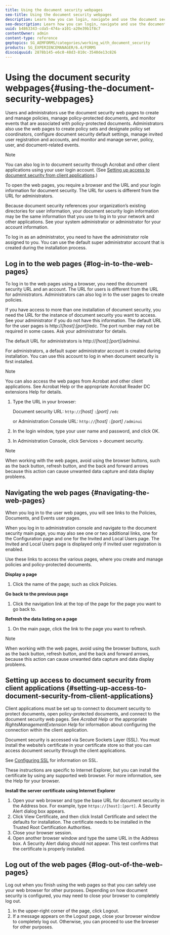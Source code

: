 ```yaml
---
title: Using the document security webpages
seo-title: Using the document security webpages
description: Learn how you can login, navigate and use the document security web pages.
seo-description: Learn how you can login, navigate and use the document security web pages.
uuid: b4863343-cda5-474a-a101-a20e39b1f8c7
contentOwner: admin
content-type: reference
geptopics: SG_AEMFORMS/categories/working_with_document_security
products: SG_EXPERIENCEMANAGER/6.4/FORMS
discoiquuid: 2878b145-e6c0-48d3-810c-3540de13c826
---
```


# Using the document security webpages{#using-the-document-security-webpages}

Users and administrators use the document security web pages to create and manage policies, manage policy-protected documents, and monitor events that are associated with policy-protected documents. Administrators also use the web pages to create policy sets and designate policy set coordinators, configure document security default settings, manage invited user registration and accounts, and monitor and manage server, policy, user, and document-related events.

>[!NOTE]
>
>You can also log in to document security through Acrobat and other client applications using your user login account. (See [Setting up access to document security from client applications](using-document-security-web-pages.md#setting_up_access_to_document_security_from_client_applications).)

To open the web pages, you require a browser and the URL and your login information for document security. The URL for users is different from the URL for administrators.

Because document security references your organization’s existing directories for user information, your document security login information may be the same information that you use to log in to your network and other applications. See your system administrator or administrator for your account information.

To log in as an administrator, you need to have the administrator role assigned to you. You can use the default super administrator account that is created during the installation process.

## Log in to the web pages {#log-in-to-the-web-pages}

To log in to the web pages using a browser, you need the document security URL and an account. The URL for users is different from the URL for administrators. Administrators can also log in to the user pages to create policies.

If you have access to more than one installation of document security, you need the URL for the instance of document security you want to access. See your administrator if you do not have this information. The default URL for the user pages is http://*[host]*:*[port]*/edc. The port number may not be required in some cases. Ask your administrator for details.

The default URL for administrators is http://*[host]*:*[port]*/adminui.

For administrators, a default super administrator account is created during installation. You can use this account to log in when document security is first installed.

>[!NOTE]
>
>You can also access the web pages from Acrobat and other client applications. See Acrobat Help or the appropriate Acrobat Reader DC extensions Help for details.

1. Type the URL in your browser:

   Document security URL: `http://`*[host]* `:`*[port]* `/edc`

   or Administration Console URL: `http://`*[host]* `:`*[port]* `/adminui`

1. In the login window, type your user name and password, and click OK. 
1. In Administration Console, click Services &gt; document security.

>[!NOTE]
>
>When working with the web pages, avoid using the browser buttons, such as the back button, refresh button, and the back and forward arrows because this action can cause unwanted data capture and data display problems.

## Navigating the web pages {#navigating-the-web-pages}

When you log in to the user web pages, you will see links to the Policies, Documents, and Events user pages.

When you log in to administration console and navigate to the document security main page, you may also see one or two additional links, one for the Configuration page and one for the Invited and Local Users page. The Invited and Local Users page is displayed only if invited user registration is enabled.

Use these links to access the various pages, where you create and manage policies and policy-protected documents.

**Display a page**

1. Click the name of the page; such as click Policies.

**Go back to the previous page**

1. Click the navigation link at the top of the page for the page you want to go back to.

**Refresh the data listing on a page**

1. On the main page, click the link to the page you want to refresh.

>[!NOTE]
>
>When working with the web pages, avoid using the browser buttons, such as the back button, refresh button, and the back and forward arrows, because this action can cause unwanted data capture and data display problems.

## Setting up access to document security from client applications {#setting-up-access-to-document-security-from-client-applications}

Client applications must be set up to connect to document security to protect documents, open policy-protected documents, and connect to the document security web pages. See *Acrobat Help* or the appropriate *RightsManagementExtension Help* for information about configuring the connection within the client application.

Document security is accessed via Secure Sockets Layer (SSL). You must install the website’s certificate in your certificate store so that you can access document security through the client applications.

See [Configuring SSL](/forms/using/admin-help/topics/configuring-ssl.md) for information on SSL.

These instructions are specific to Internet Explorer, but you can install the certificate by using any supported web browser. For more information, see the Help for your browser.

**Install the server certificate using Internet Explorer**

1. Open your web browser and type the base URL for document security in the Address box. For example, type `https://[host]:[port]`. A Security Alert dialog box appears. 
1. Click View Certificate, and then click Install Certificate and select the defaults for installation. The certificate needs to be installed in the Trusted Root Certification Authorities.
1. Close your browser session.
1. Open another browser window and type the same URL in the Address box. A Security Alert dialog should not appear. This test confirms that the certificate is properly installed.

## Log out of the web pages {#log-out-of-the-web-pages}

Log out when you finish using the web pages so that you can safely use your web browser for other purposes. Depending on how document security is configured, you may need to close your browser to completely log out.

1. In the upper-right corner of the page, click Logout. 
1. If a message appears on the Logout page, close your browser window to completely log out. Otherwise, you can proceed to use the browser for other purposes.

